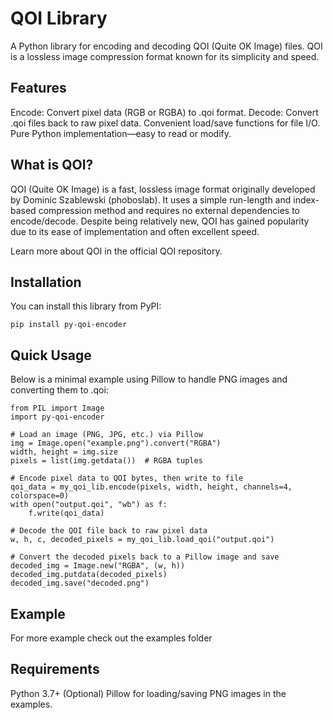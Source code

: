# QOI Library
A Python library for encoding and decoding QOI (Quite OK Image) files.
QOI is a lossless image compression format known for its simplicity and speed.

## Features
Encode: Convert pixel data (RGB or RGBA) to .qoi format.
Decode: Convert .qoi files back to raw pixel data.
Convenient load/save functions for file I/O.
Pure Python implementation—easy to read or modify.

## What is QOI?
QOI (Quite OK Image) is a fast, lossless image format originally developed by Dominic Szablewski (phoboslab). It uses a simple run-length and index-based compression method and requires no external dependencies to encode/decode. Despite being relatively new, QOI has gained popularity due to its ease of implementation and often excellent speed.

Learn more about QOI in the official QOI repository.

## Installation
You can install this library from PyPI:

    pip install py-qoi-encoder

## Quick Usage
Below is a minimal example using Pillow to handle PNG images and converting them to .qoi:

    from PIL import Image
    import py-qoi-encoder

    # Load an image (PNG, JPG, etc.) via Pillow
    img = Image.open("example.png").convert("RGBA")
    width, height = img.size
    pixels = list(img.getdata())  # RGBA tuples

    # Encode pixel data to QOI bytes, then write to file
    qoi_data = my_qoi_lib.encode(pixels, width, height, channels=4, colorspace=0)
    with open("output.qoi", "wb") as f:
        f.write(qoi_data)

    # Decode the QOI file back to raw pixel data
    w, h, c, decoded_pixels = my_qoi_lib.load_qoi("output.qoi")

    # Convert the decoded pixels back to a Pillow image and save
    decoded_img = Image.new("RGBA", (w, h))
    decoded_img.putdata(decoded_pixels)
    decoded_img.save("decoded.png")

## Example
For more example check out the examples folder

## Requirements
Python 3.7+
(Optional) Pillow for loading/saving PNG images in the examples.
